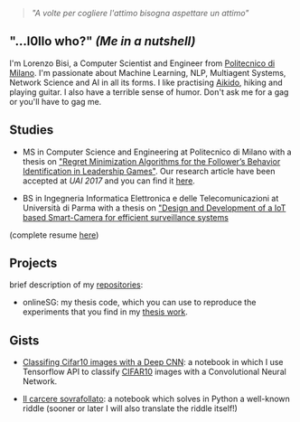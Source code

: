 > *"A volte per cogliere l'attimo bisogna aspettare un attimo"*
 
## "...l0llo who?" *(Me in a nutshell)*
I'm Lorenzo Bisi, a Computer Scientist and Engineer from [Politecnico di Milano](https://www.polimi.it/home/).
I'm passionate about Machine Learning, NLP, Multiagent Systems, Network Science and AI in all its forms.
I like practising [Aikido](https://en.wikipedia.org/wiki/Aikido), hiking and playing guitar.
I also have a terrible sense of humor. Don't ask me for a gag or you'll have to gag me.

## Studies

- MS in Computer Science and Engineering at Politecnico di Milano with a thesis on ["Regret Minimization Algorithms for the Follower’s Behavior Identification in Leadership Games"](l0llo.github.io/thesis.pdf). Our research article have been accepted at *UAI 2017* and you can find it [here](http://auai.org/uai2017/proceedings/papers/100.pdf).

- BS in Ingegneria Informatica Elettronica e delle Telecomunicazioni at Università di Parma with a thesis on ["Design and Development of a IoT based Smart-Camera for efficient surveillance systems](l0llo.github.io/Tesi_Triennale.pdf)

(complete resume [here](l0llo.github.io/cv.pdf))

## Projects
brief description of my [repositories](https://github.com/l0llo?tab=repositories):

- onlineSG: my thesis code, which you can use to reproduce the experiments that you find in my [thesis work](l0llo.github.io/thesis.pdf).

## Gists


- [Classifing Cifar10 images with a Deep CNN](https://gist.github.com/l0llo/8bf60b9cc7487133851f5d920115d21a): a notebook in which I use Tensorflow API to classify [CIFAR10](https://www.cs.toronto.edu/~kriz/cifar.html) images with a Convolutional Neural Network.

- [Il carcere sovrafollato](https://gist.github.com/l0llo/c0fbe7b5bd8834387d73241568d9ec43): a notebook which solves in Python a well-known riddle (sooner or later I will also translate the riddle itself!)




